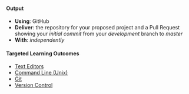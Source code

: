 #### Output
- **Using**: GitHub
- **Deliver**: the repository for your proposed project and a Pull Request showing your *initial commit* from your *development* branch to *master*
- **With**: *independently*

#### Targeted Learning Outcomes
- [Text Editors](https://github.com/andela/learningmap/tree/master/Phase-C/Entry-level%20Developer/Curriculum/41%20-%20Text%20Editors)
- [Command Line (Unix)](https://github.com/andela/learningmap/tree/master/Phase-C/Entry-level%20Developer/Curriculum/42%20-%20Command%20Line%20(Unix))
- [Git](https://github.com/andela/learningmap/tree/master/Phase-C/Entry-level%20Developer/Curriculum/43%20-%20Git)
- [Version Control](https://github.com/andela/learningmap/tree/master/Phase-C/Entry-level%20Developer/Curriculum/30%20-%20Version%20Control)